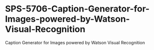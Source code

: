 # SPS-5706-Caption-Generator-for-Images-powered-by-Watson-Visual-Recognition
Caption Generator for Images powered by  Watson Visual Recognition
